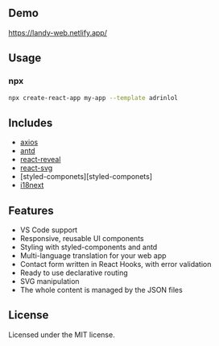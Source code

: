 ## Demo

https://landy-web.netlify.app/

## Usage

### npx

```sh
npx create-react-app my-app --template adrinlol
```

## Includes

- [axios][axios]
- [antd][antd]
- [react-reveal][react-reveal]
- [react-svg][react-svg]
- [styled-componets][styled-componets]
- [i18next][i18next]

## Features

- VS Code support
- Responsive, reusable UI components
- Styling with styled-components and antd
- Multi-language translation for your web app
- Contact form written in React Hooks, with error validation
- Ready to use declarative routing
- SVG manipulation
- The whole content is managed by the JSON files

## License

Licensed under the MIT license.

<!-- prettier-ignore-start -->
[axios]: https://github.com/axios/axios
[antd]: https://github.com/ant-design/ant-design
[react-reveal]: https://github.com/rnosov/react-reveal
[react-svg]: https://www.npmjs.com/package/react-svg
[styled-componnets]: https://github.com/styled-components/styled-components
[i18next]: https://github.com/i18next/i18next

<!-- prettier-ignore-end -->
